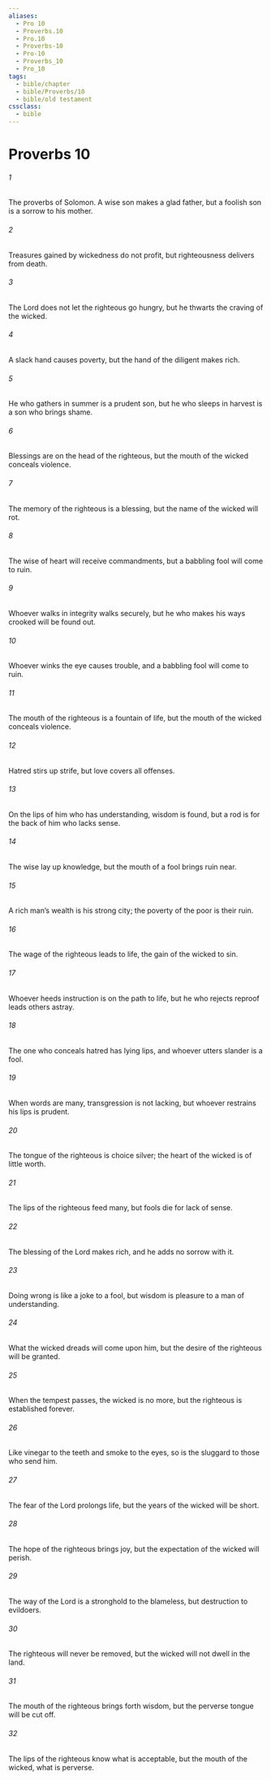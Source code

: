 ```yaml
---
aliases:
  - Pro 10
  - Proverbs.10
  - Pro.10
  - Proverbs-10
  - Pro-10
  - Proverbs_10
  - Pro_10
tags:
  - bible/chapter
  - bible/Proverbs/10
  - bible/old testament
cssclass:
  - bible
---
```


# Proverbs 10

###### 1
The proverbs of Solomon. A wise son makes a glad father, but a foolish son is a sorrow to his mother.
###### 2
Treasures gained by wickedness do not profit, but righteousness delivers from death.
###### 3
The Lord does not let the righteous go hungry, but he thwarts the craving of the wicked.
###### 4
A slack hand causes poverty, but the hand of the diligent makes rich.
###### 5
He who gathers in summer is a prudent son, but he who sleeps in harvest is a son who brings shame.
###### 6
Blessings are on the head of the righteous, but the mouth of the wicked conceals violence.
###### 7
The memory of the righteous is a blessing, but the name of the wicked will rot.
###### 8
The wise of heart will receive commandments, but a babbling fool will come to ruin.
###### 9
Whoever walks in integrity walks securely, but he who makes his ways crooked will be found out.
###### 10
Whoever winks the eye causes trouble, and a babbling fool will come to ruin.
###### 11
The mouth of the righteous is a fountain of life, but the mouth of the wicked conceals violence.
###### 12
Hatred stirs up strife, but love covers all offenses.
###### 13
On the lips of him who has understanding, wisdom is found, but a rod is for the back of him who lacks sense.
###### 14
The wise lay up knowledge, but the mouth of a fool brings ruin near.
###### 15
A rich man’s wealth is his strong city; the poverty of the poor is their ruin.
###### 16
The wage of the righteous leads to life, the gain of the wicked to sin.
###### 17
Whoever heeds instruction is on the path to life, but he who rejects reproof leads others astray.
###### 18
The one who conceals hatred has lying lips, and whoever utters slander is a fool.
###### 19
When words are many, transgression is not lacking, but whoever restrains his lips is prudent.
###### 20
The tongue of the righteous is choice silver; the heart of the wicked is of little worth.
###### 21
The lips of the righteous feed many, but fools die for lack of sense.
###### 22
The blessing of the Lord makes rich, and he adds no sorrow with it.
###### 23
Doing wrong is like a joke to a fool, but wisdom is pleasure to a man of understanding.
###### 24
What the wicked dreads will come upon him, but the desire of the righteous will be granted.
###### 25
When the tempest passes, the wicked is no more, but the righteous is established forever.
###### 26
Like vinegar to the teeth and smoke to the eyes, so is the sluggard to those who send him.
###### 27
The fear of the Lord prolongs life, but the years of the wicked will be short.
###### 28
The hope of the righteous brings joy, but the expectation of the wicked will perish.
###### 29
The way of the Lord is a stronghold to the blameless, but destruction to evildoers.
###### 30
The righteous will never be removed, but the wicked will not dwell in the land.
###### 31
The mouth of the righteous brings forth wisdom, but the perverse tongue will be cut off.
###### 32
The lips of the righteous know what is acceptable, but the mouth of the wicked, what is perverse.


